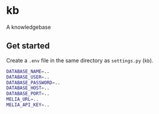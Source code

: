 # kb

A knowledgebase

## Get started

Create a `.env` file in the same directory as `settings.py` (`kb`).

```bash
DATABASE_NAME=..
DATABASE_USER=..
DATABASE_PASSWORD=..
DATABASE_HOST=..
DATABASE_PORT=..
MELIA_URL=..
MELIA_API_KEY=..
```
